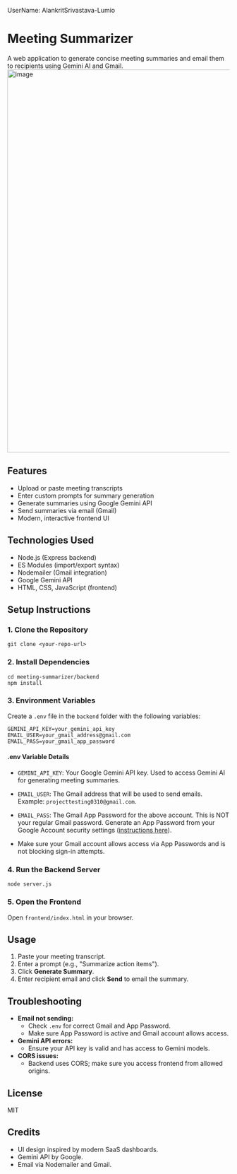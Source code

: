 UserName: AlankritSrivastava-Lumio

# Meeting Summarizer

A web application to generate concise meeting summaries and email them to recipients using Gemini AI and Gmail.
<img width="1916" height="867" alt="image" src="https://github.com/user-attachments/assets/3d291347-d9f9-45dd-8af6-01b959be1afc" />

## Features

- Upload or paste meeting transcripts
- Enter custom prompts for summary generation
- Generate summaries using Google Gemini API
- Send summaries via email (Gmail)
- Modern, interactive frontend UI

## Technologies Used

- Node.js (Express backend)
- ES Modules (import/export syntax)
- Nodemailer (Gmail integration)
- Google Gemini API
- HTML, CSS, JavaScript (frontend)

## Setup Instructions

### 1. Clone the Repository

```
git clone <your-repo-url>
```

### 2. Install Dependencies

```
cd meeting-summarizer/backend
npm install
```

### 3. Environment Variables

Create a `.env` file in the `backend` folder with the following variables:

```
GEMINI_API_KEY=your_gemini_api_key
EMAIL_USER=your_gmail_address@gmail.com
EMAIL_PASS=your_gmail_app_password
```

#### .env Variable Details

- `GEMINI_API_KEY`: Your Google Gemini API key. Used to access Gemini AI for generating meeting summaries.
- `EMAIL_USER`: The Gmail address that will be used to send emails. Example: `projecttesting0310@gmail.com`.
- `EMAIL_PASS`: The Gmail App Password for the above account. This is NOT your regular Gmail password. Generate an App Password from your Google Account security settings ([instructions here](https://support.google.com/accounts/answer/185833)).

- Make sure your Gmail account allows access via App Passwords and is not blocking sign-in attempts.

### 4. Run the Backend Server

```
node server.js
```

### 5. Open the Frontend

Open `frontend/index.html` in your browser.

## Usage

1. Paste your meeting transcript.
2. Enter a prompt (e.g., "Summarize action items").
3. Click **Generate Summary**.
4. Enter recipient email and click **Send** to email the summary.

## Troubleshooting

- **Email not sending:**
  - Check `.env` for correct Gmail and App Password.
  - Make sure App Password is active and Gmail account allows access.
- **Gemini API errors:**
  - Ensure your API key is valid and has access to Gemini models.
- **CORS issues:**
  - Backend uses CORS; make sure you access frontend from allowed origins.

## License

MIT

## Credits

- UI design inspired by modern SaaS dashboards.
- Gemini API by Google.
- Email via Nodemailer and Gmail.
